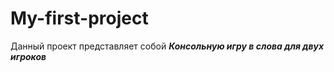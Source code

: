 # My-first-project
 Данный проект представляет собой 
 ***Консольную игру в  слова для двух игроков***
